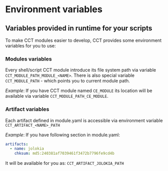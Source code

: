 Environment variables
=====================

Variables provided in runtime for your scripts
----------------------------------------------

To make CCT modules easier to develop, CCT provides some environment variables for you to use:

### Modules variables

Every shell/script CCT module introduce its file system path via variable ``CCT_MODULE_PATH_MODULE_<NAME>``. There is also special variable ``CCT_MODULE_PATH`` - which points you to current module path.

*Example*: If you have CCT module named ``CE_MODULE`` its location will be available via variable ``CCT_MODULE_PATH_CE_MODULE``.

### Artifact variables

Each artifact defined in module.yaml is accessible via environment variable ``CCT_ARTIFACT_<NAME>_PATH``

*Example*: If you have following section in module.yaml:

``` yaml
artifacts:
  - name: jolokia
    chksum: md5:240381af7039461f3472b7796fe9cd4b
```
It will be available for you as: ``CCT_ARTIFACT_JOLOKIA_PATH``
